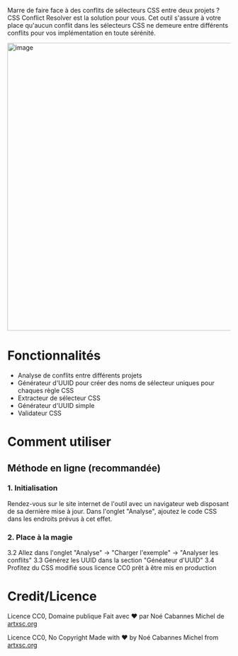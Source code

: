 Marre de faire face à des conflits de sélecteurs CSS entre deux projets ? CSS Conflict Resolver est la solution pour vous. Cet outil s'assure à votre place qu'aucun conflit dans les sélecteurs CSS ne demeure entre différents conflits pour vos implémentation en toute sérénité.

<img width="1346" height="648" alt="image" src="https://github.com/user-attachments/assets/18344043-489c-4518-9de8-15fc7f422c12" />


# Fonctionnalités

- Analyse de conflits entre différents projets
- Générateur d'UUID pour créer des noms de sélecteur uniques pour chaques règle CSS
- Extracteur de sélecteur CSS
- Générateur d'UUID simple
- Validateur CSS

# Comment utiliser
## Méthode en ligne (recommandée)

### 1. Initialisation

Rendez-vous sur le site internet de l'outil avec un navigateur web disposant de sa dernière mise à jour.
Dans l'onglet "Analyse", ajoutez le code CSS dans les endroits prévus à cet effet.

### 2. Place à la magie

3.2 Allez dans l'onglet "Analyse" -> "Charger l'exemple" -> "Analyser les conflits"
3.3 Générez les UUID dans la section "Généateur d'UUID"
3.4 Profitez du CSS modifié sous licence CC0 prêt à être mis en production

# Credit/Licence

Licence CC0, Domaine publique
Fait avec ❤ par Noé Cabannes Michel de [artxsc.org](artxsc.org)

Licence CC0, No Copyright
Made with ❤ by Noé Cabannes Michel from [artxsc.org](artxsc.org)
